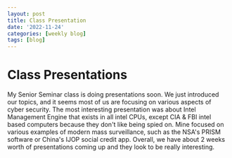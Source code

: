 ```yaml
---
layout: post
title: Class Presentation
date: '2022-11-24'
categories: [weekly blog]
tags: [blog]
---
```


# Class Presentations

My Senior Seminar class is doing presentations soon. We just introduced our topics, and it seems most of us are focusing on various aspects of cyber security. The most interesting presentation was about Intel Management Engine that exists in all intel CPUs, except CIA & FBI intel based computers because they don't like being spied on. Mine focused on various examples of modern mass surveillance, such as the NSA's PRISM software or China's IJOP social credit app. Overall, we have about 2 weeks worth of presentations coming up and they look to be really interesting.
